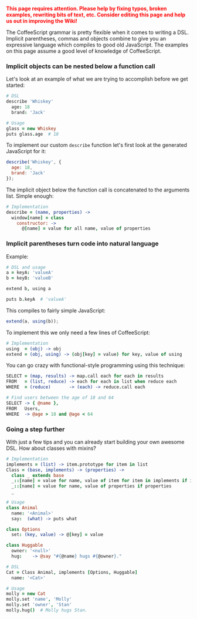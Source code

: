 <font color="red">**This page requires attention. Please help by fixing typos, broken examples, rewriting bits of text, etc. Consider editing this page and help us out in improving the Wiki!**</font>

The CoffeeScript grammar is pretty flexible when it comes to writing a DSL. Implicit parentheses, commas and objects combine to give you an expressive language which compiles to good old JavaScript. The examples on this page assume a good level of knowledge of CoffeeScript.

### Implicit objects can be nested below a function call

Let's look at an example of what we are trying to accomplish before we get started:

```coffeescript
# DSL
describe 'Whiskey'
  age: 18
  brand: 'Jack'

# Usage
glass = new Whiskey
puts glass.age  # 18
```

To implement our custom `describe` function let's first look at the generated JavaScript for it:

```javascript
describe('Whiskey', {
  age: 18,
  brand: 'Jack'
});
```

The implicit object below the function call is concatenated to the arguments list. Simple enough:

```coffeescript
# Implementation
describe = (name, properties) ->
  window[name] = class
    constructor: ->
      @[name] = value for all name, value of properties
```

### Implicit parentheses turn code into natural language

Example:

```coffeescript
# DSL and usage
a = keyA: 'valueA'
b = keyB: 'valueB'

extend b, using a

puts b.keyA  # 'valueA'
```

This compiles to fairly simple JavaScript:

```javascript
extend(a, using(b));
```

To implement this we only need a few lines of CoffeeScript:

```coffeescript
# Implementation
using  = (obj) -> obj
extend = (obj, using) -> (obj[key] = value) for key, value of using
```

You can go crazy with functional-style programming using this technique:

```coffeescript
SELECT = (map, results) -> map.call each for each in results
FROM   = (list, reduce) -> each for each in list when reduce each
WHERE  = (reduce)       -> (each) -> reduce.call each

# Find users between the age of 18 and 64
SELECT -> { @name }, 
FROM   Users, 
WHERE  -> @age > 18 and @age < 64
```

### Going a step further

With just a few tips and you can already start building your own awesome DSL. How about classes with mixins?

```coffeescript
# Implementation
implements = (list) -> item.prototype for item in list
Class = (base, implements) -> (properties) ->
  class _ extends base
  _::[name] = value for name, value of item for item in implements if implements
  _::[name] = value for name, value of properties if properties
  _

# Usage
class Animal
  name: '<Animal>'
  say:  (what) -> puts what

class Options
  set: (key, value) -> @[key] = value

class Huggable
  owner: '<null>'
  hug:    -> @say "#{@name} hugs #{@owner}."

# DSL
Cat = Class Animal, implements [Options, Huggable]
  name: '<Cat>'

# Usage
molly = new Cat
molly.set 'name', 'Molly'
molly.set 'owner', 'Stan'
molly.hug()  # Molly hugs Stan.
```